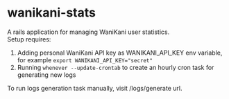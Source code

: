 # wanikani-stats
A rails application for managing WaniKani user statistics.  
Setup requires:
1. Adding personal WaniKani API key as WANIKANI_API_KEY env variable, for example `export WANIKANI_API_KEY="secret"`
2. Running `whenever --update-crontab` to create an hourly cron task for generating new logs

To run logs generation task manually, visit /logs/generate url.